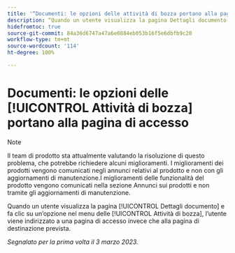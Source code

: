 ```yaml
---
title: '“Documenti: le opzioni delle attività di bozza portano alla pagina di accesso”'
description: “Quando un utente visualizza la pagina Dettagli documento e fa clic su un’opzione nel menu Attività di bozza, l’utente viene indirizzato a una pagina di accesso invece che alla pagina di destinazione prevista.”
hidefromtoc: true
source-git-commit: 84a36d6747a47a6e0884eb053b16f5e6dbfb9c20
workflow-type: tm+mt
source-wordcount: '114'
ht-degree: 100%

---
```



# Documenti: le opzioni delle [!UICONTROL Attività di bozza] portano alla pagina di accesso

<!--This article is on WF and WFP TOCs-->

>[!NOTE]
>
>Il team di prodotto sta attualmente valutando la risoluzione di questo problema, che potrebbe richiedere alcuni miglioramenti. I miglioramenti dei prodotti vengono comunicati negli annunci relativi al prodotto e non con gli aggiornamenti di manutenzione.I miglioramenti delle funzionalità del prodotto vengono comunicati nella sezione Annunci sui prodotti e non tramite gli aggiornamenti di manutenzione.

Quando un utente visualizza la pagina [!UICONTROL Dettagli documento] e fa clic su un’opzione nel menu delle [!UICONTROL Attività di bozza], l’utente viene indirizzato a una pagina di accesso invece che alla pagina di destinazione prevista.

_Segnalato per la prima volta il 3 marzo 2023._

